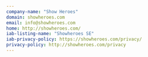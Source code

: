 ```yaml
---
company-name: "Show Heroes"
domain: showheroes.com
email: info@showheroes.com
home: http://showheroes.com/
iab-listing-name: "Showheroes SE"
iab-privacy-policy: https://showheroes.com/privacy/
privacy-policy: http://showheroes.com/privacy
---
```




